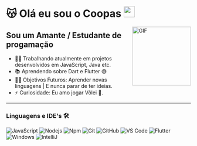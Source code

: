 # 😽 Olá eu sou o Coopas <img width="30px" src="https://media.tenor.com/images/3b388fe03da271d2674faf85eb7c3fcd/tenor.gif" />

<img align="right" alt="GIF" height="160px" src="https://media.giphy.com/media/du3J3cXyzhj75IOgvA/giphy.gif" />

## Sou um Amante / Estudante de progamação

- 👨‍💻 Trabalhando atualmente em projetos desenvolvidos em JavaScript, Java etc.
- 📚 Aprendendo sobre Dart e Flutter 😅
- 💪🏼 Objetivos Futuros: Aprender novas linguagens | E nunca parar de ter ideias.
- ⚡ Curiosidade: Eu amo jogar Vôlei 🏐.

---




### Linguagens e IDE's 🛠 

![JavaScript](https://img.shields.io/badge/-JavaScript-%23F7DF1C?style=flat-square&logo=javascript&logoColor=000000&labelColor=%23F7DF1C&color=%23FFCE5A)
![Nodejs](https://img.shields.io/badge/-Nodejs-339933?style=flat-square&logo=Node.js&logoColor=ffffff)
![Npm](https://img.shields.io/badge/-npm-CB3837?style=flat-square&logo=npm)
![Git](https://img.shields.io/badge/-Git-%23F05032?style=flat-square&logo=git&logoColor=%23ffffff)
![GitHub](https://img.shields.io/badge/-GitHub-181717?style=flat-square&logo=github)
![VS Code](http://img.shields.io/badge/-VS%20Code-007ACC?style=flat-square&logo=visual-studio-code&logoColor=ffffff)
![Flutter](https://img.shields.io/badge/Flutter-02569B?style=flat-square&logo=flutter&logoColor=white)
![Windows](http://img.shields.io/badge/-Windows-0078D6?style=flat-square&logo=windows&logoColor=ffffff)
![IntelliJ](https://img.shields.io/badge/IntelliJ_IDEA-000000.svg?style=flat-square&logo=intellij-idea&logoColor=white)

<br/>
